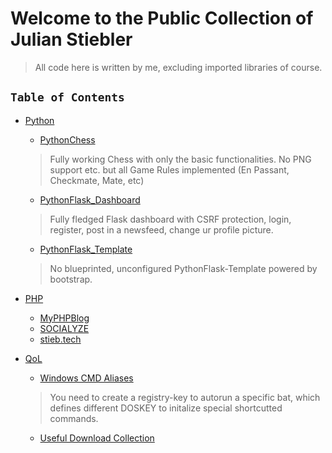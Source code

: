 # Welcome to the Public Collection of Julian Stiebler

> All code here is written by me, excluding imported libraries of course.

## `Table of Contents`

* [Python](Python/README.md)
  * [PythonChess](Python/Python_Chess/README.md)
  > Fully working Chess with only the basic functionalities. No PNG support etc. but all Game Rules implemented (En Passant, Checkmate, Mate, etc)
  * [PythonFlask_Dashboard](Python/PythonFlask_Dashboard/README.md)
  > Fully fledged Flask dashboard with CSRF protection, login, register, post in a newsfeed, change ur profile picture.
  * [PythonFlask_Template](Python/PythonFlask_Template/README.md)
  > No blueprinted, unconfigured PythonFlask-Template powered by bootstrap.
 
* [PHP](PHP/README.md)
  * [MyPHPBlog](PHP/MyPHPBlog/README.md)
  * [SOCIALYZE](PHP/SOCIALYZE/README.md)
  * [stieb.tech](PHP/stieb.tech/README.md)
* [QoL](QoL/README.md)
  * [Windows CMD Aliases](QoL/aliases.bat)
  > You need to create a registry-key to autorun a specific bat, which defines different DOSKEY to initalize special shortcutted commands.
  * [Useful Download Collection](QoL/README.md)
